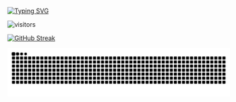 <!--   my-ticker -->    
[![Typing SVG](https://readme-typing-svg.herokuapp.com?color=%2336BCF7&center=true&vCenter=true&width=600&lines=Hi+there+👋,+I+am+ArvinHPWD;+Welcome+to+My+Profile!;Over+2+month+of+programming+experience;Always+learning+new+things+;Machine+learning+enthusiast+;Kaggle+community+member)](https://git.io/typing-svg)

<img src="https://visitor-badge.laobi.icu/badge?page_id=BEPb.BEPb" alt="visitors"/>   
</p>

[![GitHub Streak](https://streak-stats.demolab.com/?user=denvercoder1&currStreakNum=2FD3EB&fire=pink&sideLabels=F00&date_format=[Y.]n.j)](https://git.io/streak-stats)

<!-- [![BEPb's github activity graph](https://github-readme-activity-graph.cyclic.app/graph?username=BEPb&theme=github-compact)](https://github.com/BEPb/github-readme-activity-graph) -->
![BEPb's github activity graph](https://raw.githubusercontent.com/BEPb/BEPb/output/github-contribution-grid-snake.svg)
